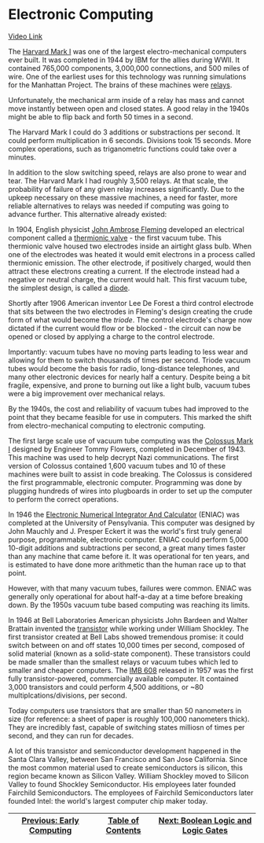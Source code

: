 # Electronic Computing
[Video Link](https://youtu.be/LN0ucKNX0hc)

The [Harvard Mark I](https://en.wikipedia.org/wiki/Harvard_Mark_I) was one of the largest electro-mechanical computers ever built. It was completed in 1944 by IBM for the allies during WWII. It contained 765,000 components, 3,000,000 connections, and 500 miles of wire. One of the earliest uses for this technology was running simulations for the Manhattan Project. The brains of these machines were [relays](../glossary/README.md#relay).

Unfortunately, the mechanical arm inside of a relay has mass and cannot move instantly between open and closed states. A good relay in the 1940s might be able to flip back and forth 50 times in a second.

The Harvard Mark I could do 3 additions or substractions per second. It could perform multiplication in 6 seconds. Divisions took 15 seconds. More complex operations, such as triganometric functions could take over a minutes.

In addition to the slow switching speed, relays are also prone to wear and tear. The Harvard Mark I had roughly 3,500 relays. At that scale, the probability of failure of any given relay increases significantly. Due to the upkeep necessary on these massive machines, a need for faster, more reliable alternatives to relays was needed if computing was going to advance further. This alternative already existed:

In 1904, English physicist [John Ambrose Fleming](https://en.wikipedia.org/wiki/John_Ambrose_Fleming) developed an electrical component called a [thermionic valve](https://en.wikipedia.org/wiki/Vacuum_tube) - the first vacuum tube. This thermionic valve housed two electrodes inside an airtight glass bulb. When one of the electrodes was heated it would emit electrons in a process called thermionic emission. The other electrode, if positively charged, would then attract these electrons creating a current. If the electrode instead had a negative or neutral charge, the current would halt. This first vacuum tube, the simplest design, is called a [diode](../glossary/README.md#diode).

Shortly after 1906 American inventor Lee De Forest a third control electrode that sits between the two electrodes in Fleming's design creating the crude form of what would become the _triode_. The control electrode's charge now dictated if the current would flow or be blocked - the circuit can now be opened or closed by applying a charge to the control electrode.

Importantly: vacuum tubes have no moving parts leading to less wear and allowing for them to switch thousands of times per second. Triode vacuum tubes would become the basis for radio, long-distance telephones, and many other electronic devices for nearly half a century. Despite being a bit fragile, expensive, and prone to burning out like a light bulb, vacuum tubes were a big improvement over mechanical relays.

By the 1940s, the cost and reliability of vacuum tubes had improved to the point that they became feasible for use in computers. This marked the shift from electro-mechanical computing to electronic computing.

The first large scale use of vacuum tube computing was the [Colossus Mark I](https://en.wikipedia.org/wiki/Colossus_computer) designed by Engineer Tommy Flowers, completed in December of 1943. This machine was used to help decrypt Nazi communications. The first version of Colossus contained 1,600 vacuum tubes and 10 of these machines were built to assist in code breaking. The Colossus is considered the first programmable, electronic computer. Programming was done by plugging hundreds of wires into plugboards in order to set up the computer to perform the correct operations.

In 1946 the [Electronic Numerical Integrator And Calculator](https://en.wikipedia.org/wiki/ENIAC) (ENIAC) was completed at the University of Pensylvania. This computer was designed by John Mauchly and J. Presper Eckert it was the world's first truly general purpose, programmable, electronic computer. ENIAC could perform 5,000 10-digit additions and subtractions per second, a great many times faster than any machine that came before it. It was operational for ten years, and is estimated to have done more arithmetic than the human race up to that point.

However, with that many vacuum tubes, failures were common. ENIAC was generally only operational for about half-a-day at a time before breaking down. By the 1950s vacuum tube based computing was reaching its limits.

In 1946 at Bell Laboratories American physicists John Bardeen and Walter Brattain invented the [transistor]() while working under William Shockley. The first transistor created at Bell Labs showed tremendous promise: it could switch between on and off states 10,000 times per second, composed of solid material (known as a solid-state component). These transistors could be made smaller than the smallest relays or vacuum tubes which led to smaller and cheaper computers. The [IMB 608](https://en.wikipedia.org/wiki/IBM_608) released in 1957 was the first fully transistor-powered, commercially available computer. It contained 3,000 transistors and could perform 4,500 additions, or ~80 multiplcations/divisions, per second.

Today computers use transistors that are smaller than 50 nanometers in size (for reference: a sheet of paper is roughly 100,000 nanometers thick). They are incredibly fast, capable of switching states milliosn of times per second, and they can run for decades.

A lot of this transistor and semiconductor development happened in the Santa Clara Valley, between San Francisco and San Jose California. Since the most common material used to create semiconductors is silicon, this region became known as Silicon Valley. William Shockley moved to Silicon Valley to found Shockley Semiconductor. His employees later founded Fairchild Semiconductors. The employees of Fairchild Semiconductors later founded Intel: the world's largest computer chip maker today.

| [Previous: Early Computing](../01/README.md) | [Table of Contents](../README.md#table-of-contents) | [Next: Boolean Logic and Logic Gates](../03/README.md) |
| :------------------------------------------: | :-------------------------------------------------: | :----------------------------------------------------: |
